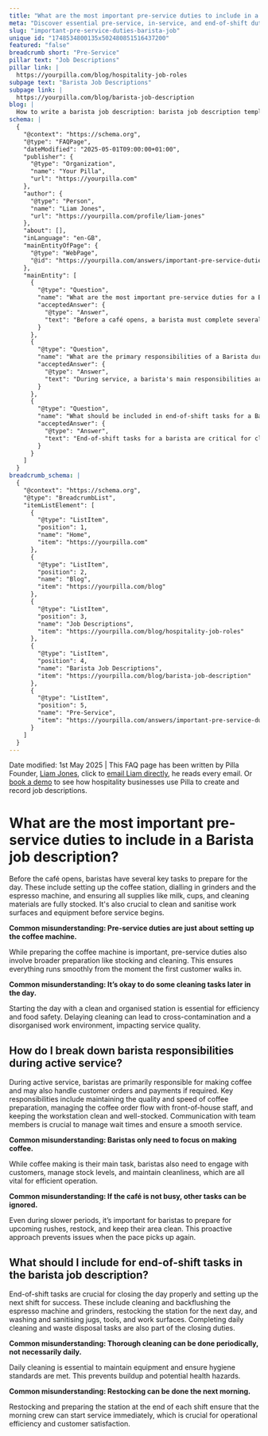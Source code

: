 ```yaml
---
title: "What are the most important pre-service duties to include in a Barista job description?"
meta: "Discover essential pre-service, in-service, and end-of-shift duties for baristas to ensure efficient café operations and high standards of hygiene and customer service."
slug: "important-pre-service-duties-barista-job"
unique id: "1748534800135x502480851516437200"
featured: "false"
breadcrumb short: "Pre-Service"
pillar text: "Job Descriptions"
pillar link: |
  https://yourpilla.com/blog/hospitality-job-roles
subpage text: "Barista Job Descriptions"
subpage link: |
  https://yourpilla.com/blog/barista-job-description
blog: |
  How to write a barista job description: barista job description template included.
schema: |
  {
    "@context": "https://schema.org",
    "@type": "FAQPage",
    "dateModified": "2025-05-01T09:00:00+01:00",
    "publisher": {
      "@type": "Organization",
      "name": "Your Pilla",
      "url": "https://yourpilla.com"
    },
    "author": {
      "@type": "Person",
      "name": "Liam Jones",
      "url": "https://yourpilla.com/profile/liam-jones"
    },
    "about": [],
    "inLanguage": "en-GB",
    "mainEntityOfPage": {
      "@type": "WebPage",
      "@id": "https://yourpilla.com/answers/important-pre-service-duties-barista-job"
    },
    "mainEntity": [
      {
        "@type": "Question",
        "name": "What are the most important pre-service duties for a Barista?",
        "acceptedAnswer": {
          "@type": "Answer",
          "text": "Before a café opens, a barista must complete several key pre-service tasks to prepare for the day. These include setting up the coffee station, dialling in the espresso machine and grinders, and ensuring all supplies such as milk, cups, and cleaning materials are fully stocked. It is also essential to clean and sanitise work surfaces and equipment before service starts."
        }
      },
      {
        "@type": "Question",
        "name": "What are the primary responsibilities of a Barista during service?",
        "acceptedAnswer": {
          "@type": "Answer",
          "text": "During service, a barista's main responsibilities are preparing coffee and handling customer orders and payments, if required. This role entails maintaining the quality and speed of coffee service, managing the flow of coffee orders in coordination with front-of-house staff, and keeping the workstation clean and well-stocked. Effective communication with team members is essential to manage wait times and ensure seamless service."
        }
      },
      {
        "@type": "Question",
        "name": "What should be included in end-of-shift tasks for a Barista?",
        "acceptedAnswer": {
          "@type": "Answer",
          "text": "End-of-shift tasks for a barista are critical for closing the day properly and preparing for the next shift. These include cleaning and backflushing the espresso machine and grinders, restocking the station for the next day, and washing and sanitising milk jugs, tools, and work surfaces. It is also important to complete daily cleaning and waste disposal tasks at the end of each day."
        }
      }
    ]
  }
breadcrumb_schema: |
  {
    "@context": "https://schema.org",
    "@type": "BreadcrumbList",
    "itemListElement": [
      {
        "@type": "ListItem",
        "position": 1,
        "name": "Home",
        "item": "https://yourpilla.com"
      },
      {
        "@type": "ListItem",
        "position": 2,
        "name": "Blog",
        "item": "https://yourpilla.com/blog"
      },
      {
        "@type": "ListItem",
        "position": 3,
        "name": "Job Descriptions",
        "item": "https://yourpilla.com/blog/hospitality-job-roles"
      },
      {
        "@type": "ListItem",
        "position": 4,
        "name": "Barista Job Descriptions",
        "item": "https://yourpilla.com/blog/barista-job-description"
      },
      {
        "@type": "ListItem",
        "position": 5,
        "name": "Pre-Service",
        "item": "https://yourpilla.com/answers/important-pre-service-duties-barista-job"
      }
    ]
  }
---
```


Date modified: 1st May 2025 | This FAQ page has been written by Pilla Founder, [Liam Jones](https://yourpilla.com/profile/liam-jones), click to [email Liam directly](https://mailto:liam@yourpilla.com), he reads every email. Or [book a demo](https://calendly.com/pilla/demo) to see how hospitality businesses use Pilla to create and record job descriptions.

# What are the most important pre-service duties to include in a Barista job description?

Before the café opens, baristas have several key tasks to prepare for the day. These include setting up the coffee station, dialling in grinders and the espresso machine, and ensuring all supplies like milk, cups, and cleaning materials are fully stocked. It's also crucial to clean and sanitise work surfaces and equipment before service begins.

**Common misunderstanding: Pre-service duties are just about setting up the coffee machine.**

While preparing the coffee machine is important, pre-service duties also involve broader preparation like stocking and cleaning. This ensures everything runs smoothly from the moment the first customer walks in.

**Common misunderstanding: It’s okay to do some cleaning tasks later in the day.**

Starting the day with a clean and organised station is essential for efficiency and food safety. Delaying cleaning can lead to cross-contamination and a disorganised work environment, impacting service quality.

## How do I break down barista responsibilities during active service?

During active service, baristas are primarily responsible for making coffee and may also handle customer orders and payments if required. Key responsibilities include maintaining the quality and speed of coffee preparation, managing the coffee order flow with front-of-house staff, and keeping the workstation clean and well-stocked. Communication with team members is crucial to manage wait times and ensure a smooth service.

**Common misunderstanding: Baristas only need to focus on making coffee.**

While coffee making is their main task, baristas also need to engage with customers, manage stock levels, and maintain cleanliness, which are all vital for efficient operation.

**Common misunderstanding: If the café is not busy, other tasks can be ignored.**

Even during slower periods, it’s important for baristas to prepare for upcoming rushes, restock, and keep their area clean. This proactive approach prevents issues when the pace picks up again.

## What should I include for end-of-shift tasks in the barista job description?

End-of-shift tasks are crucial for closing the day properly and setting up the next shift for success. These include cleaning and backflushing the espresso machine and grinders, restocking the station for the next day, and washing and sanitising jugs, tools, and work surfaces. Completing daily cleaning and waste disposal tasks are also part of the closing duties.

**Common misunderstanding: Thorough cleaning can be done periodically, not necessarily daily.**

Daily cleaning is essential to maintain equipment and ensure hygiene standards are met. This prevents buildup and potential health hazards.

**Common misunderstanding: Restocking can be done the next morning.**

Restocking and preparing the station at the end of each shift ensure that the morning crew can start service immediately, which is crucial for operational efficiency and customer satisfaction.